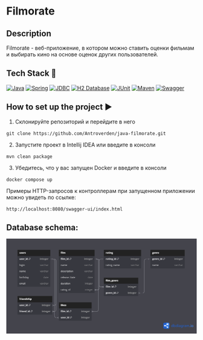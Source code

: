 # Filmorate

## Description
Filmorate - веб-приложение, в котором можно ставить оценки фильмам и выбирать кино на основе оценок других пользователей.

## Tech Stack 🔧
[![Java](https://img.shields.io/badge/Java%2011-ED8B00?style=for-the-badge&logo=openjdk&logoColor=white)](https://www.oracle.com/java/) [![Spring](https://img.shields.io/badge/Spring%20Boot%202.7.9-6DB33F?style=for-the-badge&logo=spring&logoColor=white)](https://spring.io/projects/spring-framework) [![JDBC](https://img.shields.io/badge/JDBC-FF5733?style=for-the-badge&logo=JUnit&logoColor=white)](https://docs.oracle.com/javase/tutorial/jdbc/overview/index.html) [![H2 Database](https://img.shields.io/badge/H2-0000FF?style=for-the-badge&logo=H2&logoColor=white)](https://www.h2database.com/html/main.html) [![JUnit](https://img.shields.io/badge/JUnit%205-9F2B68?style=for-the-badge&logo=JUnit&logoColor=white)](https://junit.org/junit5/docs/current/user-guide/)
[![Maven](https://img.shields.io/badge/Maven-00008B?style=for-the-badge&logo=Maven&logoColor=white)](https://maven.apache.org/) [![Swagger](https://img.shields.io/badge/Swagger-006400?style=for-the-badge&logo=Maven&logoColor=white)](https://swagger.io/)

## How to set up the project ▶

1) Склонируйте репозиторий и перейдите в него
```
git clone https://github.com/Antroverden/java-filmorate.git
```
2) Запустите проект в Intellij IDEA или введите в консоли
```
mvn clean package
```
3) Убедитесь, что у вас запущен Docker и введите в консоли
```
docker compose up
```
Примеры HTTP-запросов к контроллерам при запущенном приложении можно увидеть по ссылке:
```
http://localhost:8080/swagger-ui/index.html
```

## Database schema:
![](schemaDb.png)
